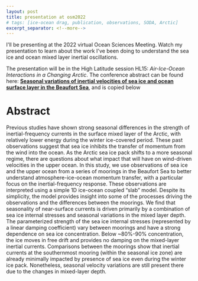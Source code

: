 ```yaml
---
layout: post
title: presentation at osm2022
# tags: [ice-ocean drag, publication, observations, SODA, Arctic]
excerpt_separator: <!--more-->
---
```


I'll be presenting at the 2022 virtual Ocean Sciences Meeting. Watch my presentation to learn about the work I've been doing to understand the sea ice and ocean mixed layer inertial oscillations.
<!--more-->

The presentation will be in the High Latitude session HL15: *Air-Ice-Ocean Interactions in a Changing Arctic*. The conference abstract can be found here: [**Seasonal variations of inertial velocities of sea ice and ocean surface layer in the Beaufort Sea**](https://osm2022.secure-platform.com/a/gallery/rounds/3/details/3510), and is copied below

# Abstract

Previous studies have shown strong seasonal differences in the strength of inertial-frequency currents in the surface mixed layer of the Arctic, with relatively lower energy during the winter ice-covered period. These past observations suggest that sea ice inhibits the transfer of momentum from the wind into the ocean. As the Arctic sea ice pack shifts to a more seasonal regime, there are questions about what impact that will have on wind-driven velocities in the upper ocean. In this study, we use observations of sea ice and the upper ocean from a series of moorings in the Beaufort Sea to better understand atmosphere-ice-ocean momentum transfer, with a particular focus on the inertial-frequency response. These observations are interpreted using a simple 1D ice-ocean coupled “slab” model. Despite its simplicity, the model provides insight into some of the processes driving the observations and the differences between the moorings. We find that seasonality of near-surface currents is driven primarily by a combination of sea ice internal stresses and seasonal variations in the mixed layer depth. The parameterized strength of the sea ice internal stresses (represented by a linear damping coefficient) vary between moorings and have a strong dependence on sea ice concentration. Below ~80%-90% concentration, the ice moves in free drift and provides no damping on the mixed-layer inertial currents. Comparisons between the moorings show that inertial currents at the southernmost mooring (within the seasonal ice zone) are already minimally impacted by presence of sea ice even during the winter ice pack. Nonetheless, seasonal velocity variations are still present there due to the changes in mixed-layer depth.
